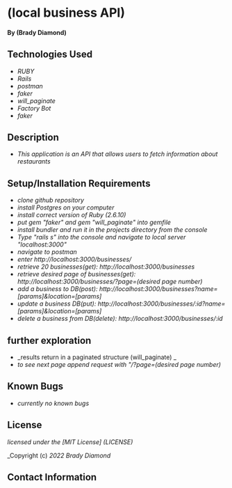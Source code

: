 # (local business API)

#### By (Brady Diamond)

## Technologies Used

* _RUBY_
* _Rails_
* _postman_
* _faker_
* _will_paginate_
* _Factory Bot_
* _faker_

## Description

* _This application is an API that allows users to fetch information about restaurants_

## Setup/Installation Requirements

* _clone github repository_
* _install Postgres on your computer_
* _install correct version of Ruby (2.6.10)_
* _put gem "faker" and gem "will_paginate" into gemfile_
* _install bundler and run it in the projects directory from the console_
* _Type "rails s" into the console and navigate to local server "localhost:3000"_
* _navigate to postman_
* _enter http://localhost:3000/businesses/_
* _retrieve 20 businesses(get): http://localhost:3000/businesses_
* _retrieve desired page of businesses(get): http://localhost:3000/businesses/?page=(desired page number)_
* _add a business to DB(post): http://localhost:3000/businesses?name=[params]&location=[params]_
* _update a business DB(put): http://localhost:3000/businesses/:id?name=[params]&location=[params]_
* _delete a business from DB(delete): http://localhost:3000/businesses/:id_

## further exploration 
* _results return in a paginated structure (will_paginate) _
* _to see next page append request with "/?page=(desired page number)_


## Known Bugs

* _currently no known bugs_

## License
_licensed under the [MIT License] (LICENSE)_

_Copyright (c) _2022_ _Brady Diamond_ 
## Contact Information